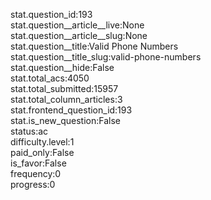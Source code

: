 stat.question_id:193  
stat.question__article__live:None  
stat.question__article__slug:None  
stat.question__title:Valid Phone Numbers  
stat.question__title_slug:valid-phone-numbers  
stat.question__hide:False  
stat.total_acs:4050  
stat.total_submitted:15957  
stat.total_column_articles:3  
stat.frontend_question_id:193  
stat.is_new_question:False  
status:ac  
difficulty.level:1  
paid_only:False  
is_favor:False  
frequency:0  
progress:0  
